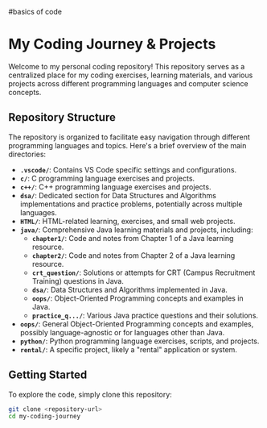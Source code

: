 #basics of code
# My Coding Journey & Projects

Welcome to my personal coding repository! This repository serves as a centralized place for my coding exercises, learning materials, and various projects across different programming languages and computer science concepts.

## Repository Structure

The repository is organized to facilitate easy navigation through different programming languages and topics. Here's a brief overview of the main directories:

* **`.vscode/`**: Contains VS Code specific settings and configurations.
* **`c/`**: C programming language exercises and projects.
* **`c++/`**: C++ programming language exercises and projects.
* **`dsa/`**: Dedicated section for Data Structures and Algorithms implementations and practice problems, potentially across multiple languages.
* **`HTML/`**: HTML-related learning, exercises, and small web projects.
* **`java/`**: Comprehensive Java learning materials and projects, including:
    * **`chapter1/`**: Code and notes from Chapter 1 of a Java learning resource.
    * **`chapter2/`**: Code and notes from Chapter 2 of a Java learning resource.
    * **`crt_question/`**: Solutions or attempts for CRT (Campus Recruitment Training) questions in Java.
    * **`dsa/`**: Data Structures and Algorithms implemented in Java.
    * **`oops/`**: Object-Oriented Programming concepts and examples in Java.
    * **`practice_q.../`**: Various Java practice questions and their solutions.
* **`oops/`**: General Object-Oriented Programming concepts and examples, possibly language-agnostic or for languages other than Java.
* **`python/`**: Python programming language exercises, scripts, and projects.
* **`rental/`**: A specific project, likely a "rental" application or system.

## Getting Started

To explore the code, simply clone this repository:

```bash
git clone <repository-url>
cd my-coding-journey